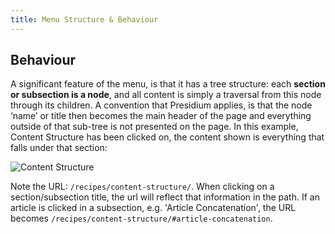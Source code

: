 ```yaml
---
title: Menu Structure & Behaviour
---
```


## Behaviour

A significant feature of the menu, is that it has a tree structure: each **section or subsection is a node**, and all content is simply a traversal from this node through its children. A convention that Presidium applies, is that the node ‘name’ or title then becomes the main header of the page and everything outside of that sub-tree is not presented on the page. In this example, Content Structure has been clicked on, the content shown is everything that falls under that section:

![Content Structure]({{site.baseurl}}/media/images/content_structure.png)

Note the URL: `/recipes/content-structure/`. When clicking on a section/subsection title, the url will reflect that information in the path. If an article is clicked in a subsection, e.g. 'Article Concatenation', the URL becomes `/recipes/content-structure/#article-concatenation`.
